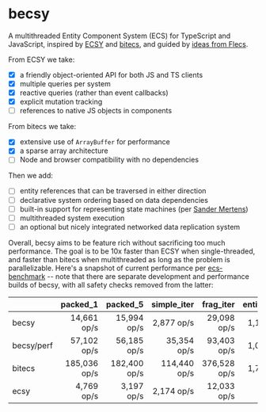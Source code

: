 # becsy

A multithreaded Entity Component System (ECS) for TypeScript and JavaScript, inspired by [ECSY](https://github.com/ecsyjs/ecsy) and [bitecs](https://github.com/NateTheGreatt/bitECS), and guided by [ideas from Flecs](https://ajmmertens.medium.com/why-vanilla-ecs-is-not-enough-d7ed4e3bebe5).

From ECSY we take:
- [x] a friendly object-oriented API for both JS and TS clients
- [x] multiple queries per system
- [x] reactive queries (rather than event callbacks)
- [x] explicit mutation tracking
- [ ] references to native JS objects in components

From bitecs we take:
- [x] extensive use of `ArrayBuffer` for performance
- [x] a sparse array architecture
- [ ] Node and browser compatibility with no dependencies

Then we add:
- [ ] entity references that can be traversed in either direction
- [ ] declarative system ordering based on data dependencies
- [ ] built-in support for representing state machines (per [Sander Mertens](https://ajmmertens.medium.com/why-storing-state-machines-in-ecs-is-a-bad-idea-742de7a18e59))
- [ ] multithreaded system execution
- [ ] an optional but nicely integrated networked data replication system

Overall, becsy aims to be feature rich without sacrificing too much performance.  The goal is to be 10x faster than ECSY when single-threaded, and faster than bitecs when multithreaded as long as the problem is parallelizable.  Here's a snapshot of current performance per [ecs-benchmark](https://github.com/noctjs/ecs-benchmark) -- note that there are separate development and performance builds of becsy, with all safety checks removed from the latter:

|     | packed_1 | packed_5 | simple_iter | frag_iter | entity_cycle | add_remove |
| --- | --: |--: |--: |--: |--: |--: |
| becsy | 14,661 op/s | 15,994 op/s | 2,877 op/s | 29,098 op/s | 1,166 op/s | 5,166 op/s |
| becsy/perf | 57,102 op/s | 56,185 op/s | 35,354 op/s | 93,403 op/s | 1,063 op/s | 6,651 op/s |
| bitecs | 185,036 op/s | 182,400 op/s | 114,440 op/s | 376,528 op/s | 1,790 op/s | 3,357 op/s |
| ecsy | 4,769 op/s | 3,197 op/s | 2,174 op/s | 12,033 op/s | 18 op/s | 397 op/s |
